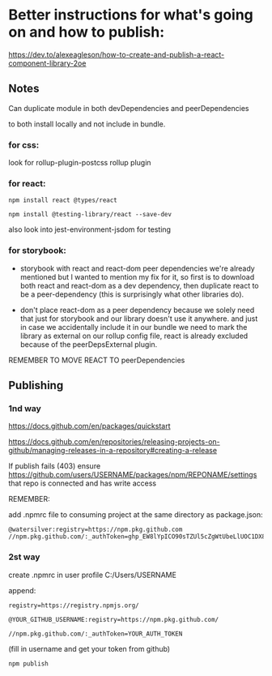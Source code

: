 # Better instructions for what's going on and how to publish:
https://dev.to/alexeagleson/how-to-create-and-publish-a-react-component-library-2oe

## Notes

Can duplicate module in both devDependencies and peerDependencies

to both install locally and not include in bundle.


### for css:

look for rollup-plugin-postcss rollup plugin


### for react:
```
npm install react @types/react

npm install @testing-library/react --save-dev
```
also look into jest-environment-jsdom for testing

### for storybook:

- storybook with react and react-dom peer dependencies
we're already mentioned but I wanted to mention my
fix for it, so first is to download both react and
react-dom as a dev dependency, then duplicate react
to be a peer-dependency (this is surprisingly what
other libraries do).

- don't place react-dom as a peer dependency because
we solely need that just for storybook and our library
doesn't use it anywhere. and just in case we accidentally
include it in our bundle we need to mark the library
as external on our rollup config file, react is already
excluded because of the peerDepsExternal plugin. 

REMEMBER TO MOVE REACT TO peerDependencies


## Publishing

### 1nd way

https://docs.github.com/en/packages/quickstart

https://docs.github.com/en/repositories/releasing-projects-on-github/managing-releases-in-a-repository#creating-a-release

If publish fails (403) ensure https://github.com/users/USERNAME/packages/npm/REPONAME/settings that repo is connected and has write access

REMEMBER:

add .npmrc file to consuming project at the same directory as package.json:
```
@watersilver:registry=https://npm.pkg.github.com
//npm.pkg.github.com/:_authToken=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
```

### 2st way

create .npmrc in user profile C:/Users/USERNAME

append:

```
registry=https://registry.npmjs.org/

@YOUR_GITHUB_USERNAME:registry=https://npm.pkg.github.com/

//npm.pkg.github.com/:_authToken=YOUR_AUTH_TOKEN
```

(fill in username and get your token from github)

```
npm publish
```